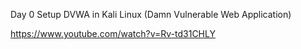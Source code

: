Day 0
Setup DVWA in Kali Linux (Damn Vulnerable Web Application)

https://www.youtube.com/watch?v=Rv-td31CHLY


